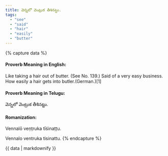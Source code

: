 ```yaml
---
title: వెన్నలో వెంట్రుక తీశినట్టు.
tags:
  - "see"
  - "said"
  - "hair"
  - "easily"
  - "butter"
---
```


{% capture data %}
#### Proverb Meaning in English:
Like taking a hair out of butter.
(See No. 139.)
Said of a very easy business.
How easily a hair gets into butler.(German.)[1]

#### Proverb Meaning in Telugu:
వెన్నలో వెంట్రుక తీశినట్టు.

#### Romanization:
Vennalō veṇṭruka tīśinaṭṭu.

Vennalo ventruka tisinattu.
{% endcapture %}

{{ data | markdownify }}

